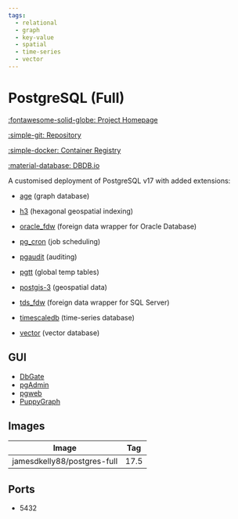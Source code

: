 ```yaml
---
tags:
  - relational
  - graph
  - key-value
  - spatial
  - time-series
  - vector
---
```

# PostgreSQL (Full)

[:fontawesome-solid-globe: Project Homepage](https://www.postgresql.org/)

[:simple-git: Repository](https://git.postgresql.org/gitweb/?p=postgresql.git)

[:simple-docker: Container Registry](https://hub.docker.com/r/jamesdkelly88/postgres)

[:material-database: DBDB.io](https://dbdb.io/db/postgresql)

A customised deployment of PostgreSQL v17 with added extensions:

- [age](https://age.apache.org/) (graph database)

- [h3](https://github.com/zachasme/h3-pg) (hexagonal geospatial indexing)

- [oracle_fdw](https://github.com/laurenz/oracle_fdw) (foreign data wrapper for Oracle Database)

- [pg_cron](https://github.com/citusdata/pg_cron) (job scheduling)

- [pgaudit](https://www.pgaudit.org/) (auditing)

- [pgtt](https://github.com/darold/pgtt) (global temp tables)

- [postgis-3](https://postgis.net/) (geospatial data)

- [tds_fdw](https://github.com/tds-fdw/tds_fdw) (foreign data wrapper for SQL Server)

- [timescaledb](https://github.com/timescale/timescaledb) (time-series database)

- [vector](https://github.com/pgvector/pgvector) (vector database)

## GUI

- [DbGate](../dbgate)
- [pgAdmin](../pgadmin)
- [pgweb](../pgweb)
- [PuppyGraph](../puppygraph)

## Images
| Image | Tag |
| --- | --- |
| jamesdkelly88/postgres-full | 17.5 |

## Ports
- 5432


